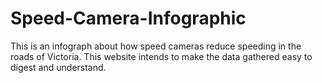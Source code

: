 # Speed-Camera-Infographic
This is an infograph about how speed cameras reduce speeding in the roads of Victoria. This website intends to make the data gathered easy to digest and understand.
